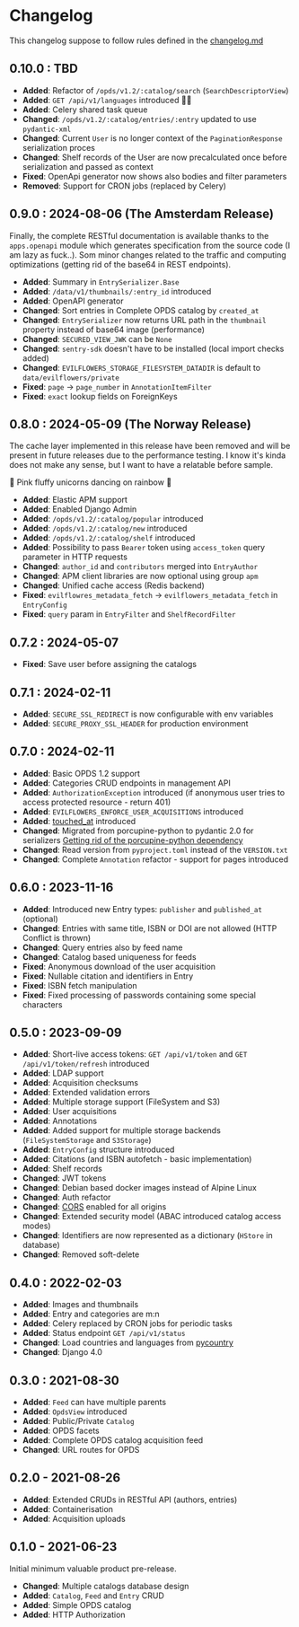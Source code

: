 # Changelog

This changelog suppose to follow rules defined in the [changelog.md](https://changelog.md)

## 0.10.0 : TBD

- **Added**: Refactor of `/opds/v1.2/:catalog/search` (`SearchDescriptorView`)
- **Added**: `GET /api/v1/languages` introduced 🤷‍♂️
- **Added**: Celery shared task queue
- **Changed**: `/opds/v1.2/:catalog/entries/:entry` updated to use `pydantic-xml`
- **Changed**: Current `User` is no longer context of the `PaginationResponse` serialization proces
- **Changed**: Shelf records of the User are now precalculated once before serialization and passed as context
- **Fixed**: OpenApi generator now shows also bodies and filter parameters
- **Removed**: Support for CRON jobs (replaced by Celery)

## 0.9.0 : 2024-08-06 (The Amsterdam Release)

Finally, the complete RESTful documentation is available thanks to the `apps.openapi` module which generates
specification from the source code (I am lazy as fuck..). Som minor changes related to the traffic and computing
optimizations (getting rid of the base64 in REST endpoints).

- **Added**: Summary in `EntrySerializer.Base`
- **Added**: `/data/v1/thumbnails/:entry_id` introduced
- **Added**: OpenAPI generator
- **Changed**: Sort entries in Complete OPDS catalog by `created_at`
- **Changed**: `EntrySerializer` now returns URL path in the `thumbnail` property instead of base64 image (performance)
- **Changed**: `SECURED_VIEW_JWK` can be `None`
- **Changed**: `sentry-sdk` doesn't have to be installed (local import checks added)
- **Changed**: `EVILFLOWERS_STORAGE_FILESYSTEM_DATADIR` is default  to `data/evilflowers/private`
- **Fixed**: `page` -> `page_number` in `AnnotationItemFilter`
- **Fixed**: `exact` lookup fields on ForeignKeys

## 0.8.0 : 2024-05-09 (The Norway Release)

The cache layer implemented in this release have been removed and will be present in future releases due to the
performance testing. I know it's kinda does not make any sense, but I want to have a relatable before sample.

🌈 Pink fluffy unicorns dancing on rainbow 🌈

- **Added**: Elastic APM support
- **Added**: Enabled Django Admin
- **Added**: `/opds/v1.2/:catalog/popular` introduced
- **Added**: `/opds/v1.2/:catalog/new` introduced
- **Added**: `/opds/v1.2/:catalog/shelf` introduced
- **Added**: Possibility to pass `Bearer` token using `access_token` query parameter in HTTP requests
- **Changed**: `author_id` and `contributors` merged into `EntryAuthor`
- **Changed**: APM client libraries are now optional using group `apm`
- **Changed**: Unified cache access (Redis backend)
- **Fixed**: `evilflowres_metadata_fetch` -> `evilflowers_metadata_fetch` in `EntryConfig`
- **Fixed**: `query` param in `EntryFilter` and `ShelfRecordFilter`

## 0.7.2 : 2024-05-07

- **Fixed**: Save user before assigning the catalogs

## 0.7.1 : 2024-02-11

- **Added**: `SECURE_SSL_REDIRECT` is now configurable with env variables
- **Added**: `SECURE_PROXY_SSL_HEADER` for production environment

## 0.7.0 : 2024-02-11

- **Added**: Basic OPDS 1.2 support
- **Added**: Categories CRUD endpoints in management API
- **Added**: `AuthorizationException` introduced (if anonymous user tries to access protected resource - return 401)
- **Added**: `EVILFLOWERS_ENFORCE_USER_ACQUISITIONS` introduced
- **Added**: [touched_at](https://github.com/EvilFlowersCatalog/EvilFlowersCatalog/issues/1) introduced
- **Changed**: Migrated from porcupine-python to pydantic 2.0 for serializers
[Getting rid of the porcupine-python dependency](https://github.com/EvilFlowersCatalog/EvilFlowersCatalog/issues/23)
- **Changed**: Read version from `pyproject.toml` instead of the `VERSION.txt`
- **Changed**: Complete `Annotation` refactor - support for pages introduced

## 0.6.0 : 2023-11-16

- **Added**: Introduced new Entry types: `publisher` and `published_at` (optional)
- **Changed**: Entries with same title, ISBN or DOI are not allowed (HTTP Conflict is thrown)
- **Changed**: Query entries also by feed name
- **Changed**: Catalog based uniqueness for feeds
- **Fixed**: Anonymous download of the user acquisition
- **Fixed**: Nullable citation and identifiers in Entry
- **Fixed**: ISBN fetch manipulation
- **Fixed**: Fixed processing of passwords containing some special characters

## 0.5.0 : 2023-09-09

- **Added**: Short-live access tokens: `GET /api/v1/token` and `GET /api/v1/token/refresh` introduced
- **Added**: LDAP support
- **Added**: Acquisition checksums
- **Added**: Extended validation errors
- **Added**: Multiple storage support (FileSystem and S3)
- **Added**: User acquisitions
- **Added**: Annotations
- **Added**: Added support for multiple storage backends (`FileSystemStorage` and `S3Storage`)
- **Added**: `EntryConfig` structure introduced
- **Added**: Citations (and ISBN autofetch - basic implementation)
- **Added**: Shelf records
- **Changed**: JWT tokens
- **Changed**: Debian based docker images instead of Alpine Linux
- **Changed**: Auth refactor
- **Changed**: [CORS](https://developer.mozilla.org/en-US/docs/Web/HTTP/CORS) enabled for all origins
- **Changed**: Extended security model (ABAC introduced catalog access modes)
- **Changed**: Identifiers are now represented as a dictionary (`HStore` in database)
- **Changed**: Removed soft-delete

## 0.4.0 : 2022-02-03

- **Added**: Images and thumbnails
- **Added**: Entry and categories are m:n
- **Added**: Celery replaced by CRON jobs for periodic tasks
- **Added**: Status endpoint `GET /api/v1/status`
- **Changed**: Load countries and languages from [pycountry](https://github.com/flyingcircusio/pycountry)
- **Changed**: Django 4.0

## 0.3.0 : 2021-08-30

- **Added**: `Feed` can have multiple parents
- **Added**: `OpdsView` introduced
- **Added**: Public/Private `Catalog`
- **Added**: OPDS facets
- **Added**: Complete OPDS catalog acquisition feed
- **Changed**: URL routes for OPDS

## 0.2.0 - 2021-08-26

- **Added**: Extended CRUDs in RESTful API (authors, entries)
- **Added**: Containerisation
- **Added**: Acquisition uploads

## 0.1.0 - 2021-06-23

Initial minimum valuable product pre-release.

- **Changed**: Multiple catalogs database design
- **Added**: `Catalog`, `Feed` and `Entry` CRUD
- **Added**: Simple OPDS catalog
- **Added**: HTTP Authorization
